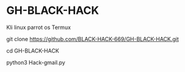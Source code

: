 # GH-BLACK-HACK
Kli linux parrot os  Termux

git clone https://github.com/BLACK-HACK-669/GH-BLACK-HACK.git

cd GH-BLACK-HACK

python3 Hack-gmail.py
